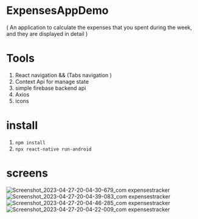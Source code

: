 # ExpensesAppDemo
(  An application to calculate the expenses that you spent during the week, and they are displayed in detail )

# Tools 
1. React navigation && (Tabs navigation )
2. Context Api for manage state 
3. simple firebase backend api 
4.  Axios 
5.  icons 

# install 
1. `npm install` 
2. `npx react-native run-android ` 

# screens 

![Screenshot_2023-04-27-20-04-30-679_com expensestracker](https://github.com/hassanelhoseny/ExpensesAppDemo/assets/30009539/356cad34-4ba3-411e-ac23-6084808069cf)
![Screenshot_2023-04-27-20-04-39-083_com expensestracker](https://github.com/hassanelhoseny/ExpensesAppDemo/assets/30009539/618bf56b-80f4-44a7-b225-62269f6050c2)
![Screenshot_2023-04-27-20-04-46-285_com expensestracker](https://github.com/hassanelhoseny/ExpensesAppDemo/assets/30009539/97317067-c819-4ccb-b615-0de698202858)
![Screenshot_2023-04-27-20-04-22-009_com expensestracker](https://github.com/hassanelhoseny/ExpensesAppDemo/assets/30009539/b5d75523-cda6-4572-93f9-0e8c15e52ef8)
